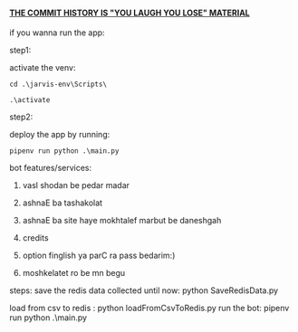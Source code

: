 #### [THE COMMIT HISTORY IS "YOU LAUGH YOU LOSE" MATERIAL](https://github.com/CeitShora/JarvisBot/commits/master)


if you wanna run the app:

step1:


activate the venv:

```
cd .\jarvis-env\Scripts\

.\activate
```

step2:

deploy the app by running:


```
pipenv run python .\main.py

```

bot features/services:
1) vasl shodan be pedar madar

2) ashnaE ba tashakolat

3) ashnaE ba site haye mokhtalef marbut be daneshgah

4) credits

5) option finglish ya parC ra pass bedarim:)

6) moshkelatet ro be mn begu



steps:
save the redis data collected until now: python SaveRedisData.py
<!-- empty the redis data -> may now be required: python emptyRedis.py -->
load from csv to redis : python loadFromCsvToRedis.py
run the bot:  pipenv run python .\main.py


